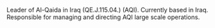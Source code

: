  Leader of Al-Qaida in Iraq (QE.J.115.04.) (AQI). Currently based in Iraq.
Responsible for managing and directing AQI large scale operations. 
